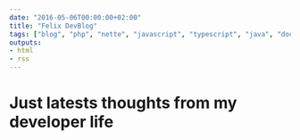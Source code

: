 ```yaml
---
date: "2016-05-06T00:00:00+02:00"
title: "Felix DevBlog"
tags: ["blog", "php", "nette", "javascript", "typescript", "java", "docker"]
outputs:
- html
- rss
---
```


<h1 class="hidden">Just latests thoughts from my developer life</h1>
